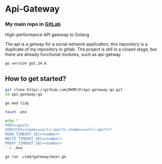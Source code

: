 # Api-Gateway

### My main repo in [GitLab](https://gitlab.com/fmkv/fmkv-backend/-/tree/main/api-gateway?ref_type=heads)

High-performance API gateway to Golang

The api is a getway for a social network application, this repository is a duplicate of my repository in gitlab. The project is still in a closed stage, but there are already functional modules, such as api-getway.

```bash
go version go1.24.6
```

## How to get started?

```bash
git clone https://github.com/DKMFzF/api-gateway-go.git
cd api-gateway-go

go mod tidy

touch .env

echo "
PORT=<port>
SERVICES=<name>=<url>:<port>,<name>=<url>:<port>?
READ_TIMEOUT_SEC=<number>
WRITE_TIMEOUT_SEC=<number>
PROXY_TIMEOUT_SEC=<number>
" > .env

go run ./cmd/gateway/main.go
```
